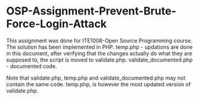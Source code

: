 # OSP-Assignment-Prevent-Brute-Force-Login-Attack
This assignment was done for ITE1008-Open Source Programming course. The solution has been implemented in PHP.
temp.php - updations are done in this document, after verifying that the changes actually do what they are supposed to, the script is moved to validate.php.
validate_documented.php - documented code.

Note that validate.php, temp.php and validate_documented.php may not contain the same code. temp.php, is however the most updated version of validate.php.
